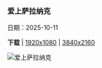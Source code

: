 ### 爱上萨拉纳克

日期：2025-10-11

**下载**  |  [1920x1080](https://cn.bing.com/th?id=OHR.SaranacLake_ZH-CN0224689397_1920x1080.jpg)  |  [3840x2160](https://cn.bing.com/th?id=OHR.SaranacLake_ZH-CN0224689397_UHD.jpg)

![爱上萨拉纳克](https://cn.bing.com/th?id=OHR.SaranacLake_ZH-CN0224689397_1920x1080.jpg "萨拉纳克湖村，阿迪朗达克山脉，纽约州，美国 (© DenisTangneyJr/Getty Images)")

